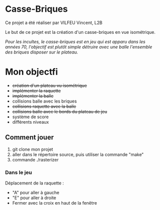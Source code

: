 # Casse-Briques

Ce projet a été réaliser par VILFEU Vincent, L2B

Le but de ce projet est la création d'un casse-briques en vue isométrique.

*Pour les incultes, le casse-briques est en jeu qui est apparu dans les années 70, l'objectif est plutôt simple détruire avec une balle l'ensemble des briques disposer sur le plateau.*

# Mon objectfi

* ~~création d'un plateau vu isométrique~~
* ~~implémenter la raquette~~
* ~~implémenter la balle~~
* collisions balle avec les briques
* ~~collisions raquette avec la balle~~
* ~~collisions balle avec le bords du plateau de jeu~~
* système de score
* différents niveaux

## Comment jouer

1. git clone mon projet 
2. aller dans le répertoire source, puis utiliser la commande "make"
3. commande ./rasterizer

### Dans le jeu

Déplacement de la raquette : 
- "A" pour aller à gauche
- "E" pour aller à droite
- Fermer avec la croix en haut de la fenêtre



